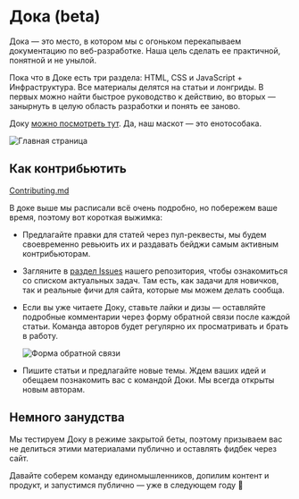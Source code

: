 # Дока (beta)

Дока — это место, в котором мы с огоньком перекапываем документацию по веб-разработке. Наша цель сделать ее практичной, понятной и не унылой.

Пока что в Доке есть три раздела: HTML, CSS и JavaScript + Инфраструктура. Все материалы делятся на статьи и лонгриды. В первых можно найти быстрое руководство к действию, во вторых — занырнуть в целую область разработки и понять ее заново.

Доку [можно посмотреть тут](https://y-doka.site/). Да, наш маскот — это енотособака.

![Главная страница](https://raw.githubusercontent.com/Y-Doka/y-doka.site/master/src/assets/images/github/mainpage.png)

## Как контрибьютить

[Contributing.md](https://github.com/furtivite/y-doka.site/blob/contributing-and-readme/Contributing.md)

В доке выше мы расписали всё очень подробно, но побережем ваше время, поэтому вот короткая выжимка:

- Предлагайте правки для статей через пул-реквесты, мы будем своевременно ревьюить их и раздавать бейджи самым активным контрибьюторам.
- Загляните в [раздел Issues](https://github.com/Y-Doka/y-doka.site/issues) нашего репозитория, чтобы ознакомиться со списком актуальных задач. Там есть, как задачи для новичков, так и реальные фичи для сайта, которые мы можем делать сообща.
- Если вы уже читаете Доку, ставьте лайки и дизы — оставляйте подробные комментарии через форму обратной связи после каждой статьи. Команда авторов будет регулярно их просматривать и брать в работу.

  ![Форма обратной связи](https://raw.githubusercontent.com/Y-Doka/y-doka.site/master/src/assets/images/github/feedback.png)

- Пишите статьи и предлагайте новые темы. Ждем ваших идей и обещаем познакомить вас с командой Доки. Мы всегда открыты новым авторам.

## Немного занудства

Мы тестируем Доку в режиме закрытой беты, поэтому призываем вас не делиться этими материалами публично и оставлять фидбек через сайт.

Давайте соберем команду единомышленников, допилим контент и продукт, и запустимся публично — уже в следующем году **🙌**
